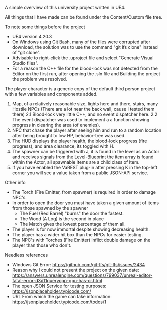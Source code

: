 A simple overview of this university project written in UE4.

All things that I have made can be found under the Content/Custom file tree.

To note some things before the project
* UE4 version 4.20.3
* On Windows using Git Bash, many of the files were corrupted after download, the solution was to use the command "git lfs clone" instead of "git clone".
* Advisable to right-click the .uproject file and select "Generate Visual Studio files".
* For a reason the C++ file for the blood-lock was not detected from the Editor on the first run, after opening the .sln file and Building the project the problem was resolved.
	

The player character is a generic copy of the default third person project with a few variables and components added.

1. Map, of a relatively reasonable size, lights here and there, stairs, many Hostile NPCs (There are a lot near the back wall, cause I tested them there)
2.1 Blood-lock very little C++, and no event dispatcher here.
2.2 The event dispatcher was used to implement a a function showing progress in clearing the area (of enemies).
3. NPC that chase the player after seeing him and run to a random location after being brought to low HP, behavior-tree was used.
4. The HUD displays the player health, the blood-lock progress (fire progress), and area clearance, its toggled with H. 
5. The spawner can be triggered with J, it is found in the level as an Actor and receives signals from the Level-Blueprint
	the item array is found within the Actor, all spawnable Items are a child class of Item.
6. If you have enabled the VaREST plug-in after pressing K in the top-left corner you will see a value taken from a public JSON-API service.

Other info
* The Torch (Fire Emitter, from spawner) is required in order to damage NPC's.
* In order to open the door you must have taken a given amount of items from those spawned by the spawner
	* The Fuel (Red Barrel) "burns" the door the fastest.
	* The Wood (A Log) is the second in place
	* The Match gives the lowest percentage of them all.
* The player is for now immortal despite showing decreasing health.
* The player has a wider hit box than the NPCs for easier testing.
* The NPC's with Torches (Fire Emitter) inflict double damage on the player than those who don't.
	
Needless references
* Windows Git Error:	https://github.com/git-lfs/git-lfs/issues/2434
* Reason why I could not present the project on the given date:	https://answers.unrealengine.com/questions/799037/unreal-editor-fatal-error-d3d11querycpp-gpu-has-cr.html
* The open JSON Service for testing purposes: https://jsonplaceholder.typicode.com/
* URL From which the game can take information:	https://jsonplaceholder.typicode.com/todos/1
	